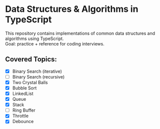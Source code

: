 # Data Structures & Algorithms in TypeScript

This repository contains implementations of common data structures and algorithms using TypeScript.  
Goal: practice + reference for coding interviews.

## Covered Topics:
- [x] Binary Search (iterative)
- [ ] Binary Search (recursive)
- [x] Two Crystal Balls
- [x] Bubble Sort
- [x] LinkedList
- [x] Queue
- [x] Stack
- [ ] Ring Buffer
- [x] Throttle
- [x] Debounce